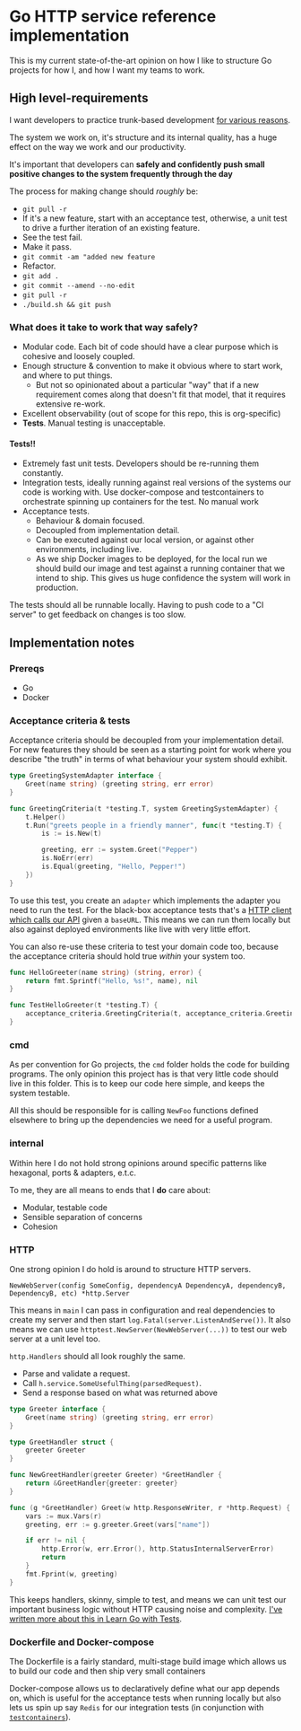 # Go HTTP service reference implementation

This is my current state-of-the-art opinion on how I like to structure Go projects for how I, and how I want my teams to work.

## High level-requirements

I want developers to practice trunk-based development [for various reasons](https://quii.dev/Reduce_WIP_by_practicing_trunk-based_development,_rather_than_pull_requests). 

The system we work on, it's structure and its internal quality, has a huge effect on the way we work and our productivity. 

It's important that developers can **safely and confidently push small positive changes to the system frequently through the day**

The process for making change should _roughly_ be:

- `git pull -r`
- If it's a new feature, start with an acceptance test, otherwise, a unit test to drive a further iteration of an existing feature.
- See the test fail.
- Make it pass.
- `git commit -am "added new feature`
- Refactor.
- `git add .`
- `git commit --amend --no-edit`
- `git pull -r`
- `./build.sh && git push`

### What does it take to work that way safely?

- Modular code. Each bit of code should have a clear purpose which is cohesive and loosely coupled.
- Enough structure & convention to make it obvious where to start work, and where to put things. 
  - But not so opinionated about a particular "way" that if a new requirement comes along that doesn't fit that model, that it requires extensive re-work.
- Excellent observability (out of scope for this repo, this is org-specific)
- **Tests**. Manual testing is unacceptable.

#### Tests!!

- Extremely fast unit tests. Developers should be re-running them constantly.
- Integration tests, ideally running against real versions of the systems our code is working with. Use docker-compose and testcontainers to orchestrate spinning up containers for the test. No manual work
- Acceptance tests.
  - Behaviour & domain focused.
  - Decoupled from implementation detail.
  - Can be executed against our local version, or against other environments, including live.
  - As we ship Docker images to be deployed, for the local run we should build our image and test against a running container that we intend to ship. This gives us huge confidence the system will work in production.

The tests should all be runnable locally. Having to push code to a "CI server" to get feedback on changes is too slow.

## Implementation notes

### Prereqs

- Go
- Docker

### Acceptance criteria & tests

Acceptance criteria should be decoupled from your implementation detail. For new features they should be seen as a starting point for work where you describe "the truth" in terms of what behaviour your system should exhibit. 

```go
type GreetingSystemAdapter interface {
	Greet(name string) (greeting string, err error)
}

func GreetingCriteria(t *testing.T, system GreetingSystemAdapter) {
	t.Helper()
	t.Run("greets people in a friendly manner", func(t *testing.T) {
		is := is.New(t)

		greeting, err := system.Greet("Pepper")
		is.NoErr(err)
		is.Equal(greeting, "Hello, Pepper!")
	})
}
```

To use this test, you create an `adapter` which implements the adapter you need to run the test. For the black-box acceptance tests that's a [HTTP client which calls our API](https://github.com/quii/go-http-reference-impl/blob/main/acceptance-criteria/adapters/api-client-adapter.go) given a `baseURL`. This means we can run them locally but also against deployed environments like live with very little effort.

You can also re-use these criteria to test your domain code too, because the acceptance criteria should hold true _within_ your system too. 

```go
func HelloGreeter(name string) (string, error) {
	return fmt.Sprintf("Hello, %s!", name), nil
}
```

```go
func TestHelloGreeter(t *testing.T) {
    acceptance_criteria.GreetingCriteria(t, acceptance_criteria.GreetingSystemFunc(HelloGreeter))
}
```

### cmd
As per convention for Go projects, the `cmd` folder holds the code for building programs. The only opinion this project has is that very little code should live in this folder. This is to keep our code here simple, and keeps the system testable. 

All this should be responsible for is calling `NewFoo` functions defined elsewhere to bring up the dependencies we need for a useful program.

### internal
Within here I do not hold strong opinions around specific patterns like hexagonal, ports & adapters, e.t.c.

To me, they are all means to ends that I **do** care about:

- Modular, testable code
- Sensible separation of concerns
- Cohesion

### HTTP
One strong opinion I do hold is around to structure HTTP servers.

`NewWebServer(config SomeConfig, dependencyA DependencyA, dependencyB, DependencyB, etc) *http.Server`

This means in `main` I can pass in configuration and real dependencies to create my server and then start `log.Fatal(server.ListenAndServe())`. It also means we can use `httptest.NewServer(NewWebServer(...))` to test our web server at a unit level too. 

`http.Handlers` should all look roughly the same.

- Parse and validate a request.
- Call `h.service.SomeUsefulThing(parsedRequest)`.
- Send a response based on what was returned above

```go
type Greeter interface {
    Greet(name string) (greeting string, err error)
}

type GreetHandler struct {
	greeter Greeter
}

func NewGreetHandler(greeter Greeter) *GreetHandler {
	return &GreetHandler{greeter: greeter}
}

func (g *GreetHandler) Greet(w http.ResponseWriter, r *http.Request) {
	vars := mux.Vars(r)
	greeting, err := g.greeter.Greet(vars["name"])

	if err != nil {
		http.Error(w, err.Error(), http.StatusInternalServerError)
		return
	}
	fmt.Fprint(w, greeting)
}
```

This keeps handlers, skinny, simple to test, and means we can unit test our important business logic without HTTP causing noise and complexity. [I've written more about this in Learn Go with Tests](https://quii.gitbook.io/learn-go-with-tests/questions-and-answers/http-handlers-revisited).

### Dockerfile and Docker-compose

The Dockerfile is a fairly standard, multi-stage build image which allows us to build our code and then ship very small containers

Docker-compose allows us to declaratively define what our app depends on, which is useful for the acceptance tests when running locally but also lets us spin up say `Redis` for our integration tests (in conjunction with [`testcontainers`](https://www.testcontainers.org)).
